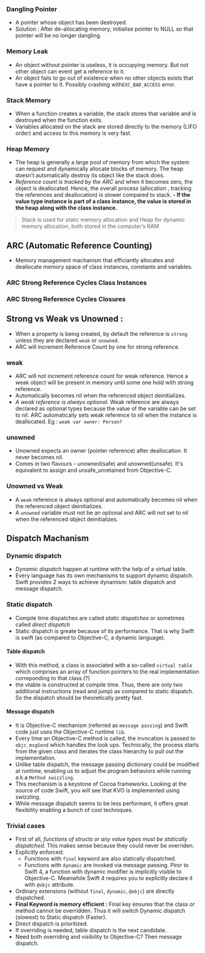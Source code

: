 ### Dangling Pointer
- A pointer whose object has been destroyed.
- Solution : After de-allocating memory, initialise pointer to NULL so that pointer will be no longer dangling.

### Memory Leak
- An object without pointer is useless, it is occupying memory. But not other object can event get a reference to it. 
- An object fails to go out of existence when no other objects exists that have a pointer to it. Possibly crashing with`EXC_BAD_ACCESS` error.

### Stack Memory
- When a function creates a variable, the stack stores that variable and is destroyed when the function exits. 
- Variables allocated on the stack are stored directly to the memory (LIFO order) and access to this memory is very fast.

### Heap Memory
- The heap is generally a large pool of memory from which the system can request and dynamically allocate blocks of memory. The heap doesn’t automatically destroy its object like the stack does.
- *Reference count is tracked by the ARC* and when it becomes zero, the object is deallocated. Hence, the overall process (allocation , tracking the references and deallocation) is slower compared to stack.
**- If the value type instance is part of a class instance, the value is stored in the heap along with the class instance.**

> Stack is used for static memory allocation and Heap for dynamic memory allocation, both stored in the computer’s RAM 

## ARC (Automatic Reference Counting)
- Memory management machanism that efficiantly allocates and deallocate memory space of class instances, constants and variables.

### ARC Strong Reference Cycles Class Instances

### ARC Strong Reference Cycles Closures


## Strong vs Weak vs Unowned : 
- When a property is being created, by default the reference is `strong` unless they are declared `weak` or `unowned`. 
- ARC will increment Reference Count by one for strong reference.

### weak
- ARC will not increment reference count for weak reference. Hence a weak object will be present in memory until some one hold with strong reference.
- Automatically becomes nil when the referenced object deinitializes.
- *A weak reference is always optional.* Weak reference are always declared as optional types because the value of the variable can be set to nil. ARC automatically sets weak reference to nil when the instance is deallocated.
Eg : `weak var owner: Person?`
 
### unowned
- Unowned expects an owner (pointer reference) after deallocation. It never becomes nil.
- Comes in two flavours - unowned(safe) and unowned(unsafe). It's equivalent to assign and unsafe_unretained from Objective-C.

### Unowned vs Weak
- A `weak` reference is always optional and automatically becomes nil when the referenced object deinitializes. 
- A `unowned` variable must not be an optional and ARC will not set to nil when the referenced object deinitializes.

## Dispatch Machanism
### Dynamic dispatch 
- *Dynamic dispatch* happen at runtime with the help of a virtual table.
- Every language has its own mechanisms to support dynamic dispatch. Swift provides 2 ways to achieve dynamism: table dispatch and message dispatch.

### Static dispatch
- Compile time dispatches are called *static dispatches* or sometimes called *direct dispatch*
- Static dispatch is greate because of its performance. That is why Swift is swift (as compared to Objective-C, a dynamic language).

#### Table dispatch
- With this method, a class is associated with a so-called `virtual table` which comprises an array of function pointers to the real implementation correponding to that class.(?)
- the vtable is constructed at compile time. Thus, there are only two additional instructions (read and jump) as compared to static dispatch. So the dispatch should be theoretically pretty fast.

#### Message dispatch
- It is Objective-C mechanism (referred as `message passing`) and Swift code just uses the Objective-C runtime `lib`.
- Every time an Objective-C method is called, the invocation is passed to `objc_msgSend` which handles the look ups. Technically, the process starts from the given class and iterates the class hierarchy to pull out the implementation.
- Unlike table dispatch, the message passing dictionary could be modified at runtime, enabling us to adjust the program behaviors while running a.k.a `Method swizzling`.
- This mechanism is a keystone of Cocoa frameworks. Looking at the source of code Swift, you will see that KVO is implemented using swizzling.
- While message dispatch seems to be less performant, it offers great flexibility enabling a bunch of cool techniques.
  
 ### Trivial cases
 - First of all, *functions of structs or any value types must be statically dispatched*. This makes sense because they could never be overriden.
 - Explicitly enforced:
    * Functions with `final` keyword are also statically dispatched.
    * Functions with `dynamic` are invoked via message passing. Piror to Swift 4, a function with dynamic modifier is implicitly visible to Objective-C. Meanwhile Swift 4 requires you to explicitly declare it with `@objc` attribute.
- Ordinary extensions (without `final`, `dynamic`, `@objc`) are directly dispatched. 
- **Final Keyword is memory efficient :** Final key ensures that the class or method cannot be overridden. Thus it will switch Dynamic dispatch (slowest) to Static dispatch (Faster).
- Direct dispatch is prioritized.
- If overriding is needed, table dispatch is the next candidate.
- Need both overriding and visibility to Objective-C? Then message dispatch.

